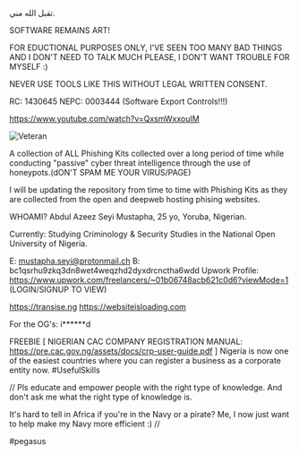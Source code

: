 تقبل الله مني.

SOFTWARE REMAINS ART!

FOR EDUCTIONAL PURPOSES ONLY, I'VE SEEN TOO MANY BAD THINGS AND I DON'T NEED TO TALK MUCH PLEASE, I DON'T WANT TROUBLE FOR MYSELF :) 


NEVER USE TOOLS LIKE THIS WITHOUT LEGAL WRITTEN CONSENT.

RC: 1430645
NEPC: 0003444 (Software Export Controls!!!)

https://www.youtube.com/watch?v=QxsmWxxouIM

![Veteran](https://user-images.githubusercontent.com/64000728/130518522-6154fc83-e524-4be4-88ed-9a20c924de72.jpg)

A collection of ALL Phishing Kits collected over a long period of time while conducting "passive" cyber threat intelligence through the use of honeypots.(dON'T SPAM ME YOUR VIRUS/PAGE)

I will be updating the repository from time to time with Phishing Kits as they are collected from the open and deepweb hosting phising websites. 



WHOAMI? Abdul Azeez Seyi Mustapha, 25 yo, Yoruba, Nigerian.


Currently: Studying Criminology & Security Studies in the National Open University of Nigeria.

E: mustapha.seyi@protonmail.ch
B: bc1qsrhu9zkq3dn8wet4weqzhd2dyxdrcnctha6wdd
Upwork Profile: https://www.upwork.com/freelancers/~01b06748acb621c0d6?viewMode=1  (LOGIN/SIGNUP TO VIEW)

https://transise.ng
https://websiteisloading.com


For the OG's: i******d

FREEBIE [ NIGERIAN CAC COMPANY REGISTRATION MANUAL: https://pre.cac.gov.ng/assets/docs/crp-user-guide.pdf ]
Nigeria is now one of the easiest countries where you can register a business as a corporate entity now. #UsefulSkills



//
Pls educate and empower people with the right type of knowledge. And don't ask me what the right type of knowledge is.

It's hard to tell in Africa if you're in the Navy or a pirate? Me, I now just want to help make my Navy more efficient :)
//

#pegasus
